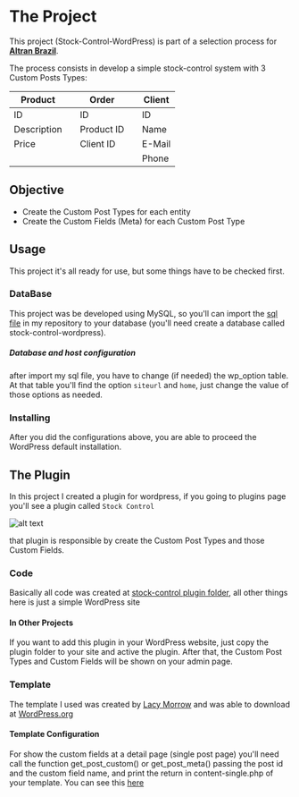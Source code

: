 # The Project
This project (Stock-Control-WordPress) is part of a selection process for [__Altran Brazil__](https://www.altran.com.br/).

The process consists in develop a simple stock-control system with 3 Custom Posts Types:

|    Product   |     |     Order    |     |    Client    |
| ------------ | --- | ------------ | --- | ------------ |
|  ID          |     |  ID          |     |     ID       |
|  Description |     |  Product ID  |     |     Name     |
|  Price       |     |  Client ID   |     |     E-Mail   |
|              |     |              |     |     Phone    |

## Objective
- Create the Custom Post Types for each entity
- Create the Custom Fields (Meta) for each Custom Post Type

## Usage
This project it's all ready for use, but some things have to be checked first.
### DataBase
This project was be developed using MySQL, so you'll can import the [sql file](https://github.com/LeonardoLpds/stock-control-wordpress/blob/master/stock-control.sql) in my repository to your database (you'll need create a database called stock-control-wordpress).

##### Database and host configuration
after import my sql file, you have to change (if needed) the wp_option table. At that table you'll find the option `siteurl` and `home`, just change the value of those options as needed.

### Installing
After you did the configurations above, you are able to proceed the WordPress default installation.

## The Plugin
In this project I created a plugin for wordpress, if you going to plugins page you'll see a plugin called `Stock Control`

![alt text](http://ap.imagensbrasil.org/images/plugins-page.png "Plugins Page")

that plugin is responsible by create the Custom Post Types and those Custom Fields.

### Code
Basically all code was created at [stock-control plugin folder](http://github.com/LeonardoLpds/stock-control-wordpress/tree/master/wp-content/plugins/stock-control), all other things here is just a simple WordPress site

#### In Other Projects
If you want to add this plugin in your WordPress website, just copy the plugin folder to your site and active the plugin. After that, the Custom Post Types and Custom Fields will be shown on your admin page.

### Template
The template I used was created by [Lacy Morrow](https://github.com/lacymorrow) and was able to download at [WordPress.org](https://wordpress.org/themes/casper/)

#### Template Configuration
For show the custom fields at a detail page (single post page) you'll need call the function get_post_custom() or get_post_meta() passing the post id and the custom field name, and print the return in content-single.php of your template. You can see this [here](https://github.com/LeonardoLpds/stock-control-wordpress/blob/master/wp-content/themes/casper/content-single.php)
